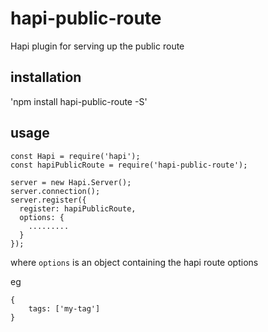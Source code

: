 # hapi-public-route
Hapi plugin for serving up the public route

## installation

'npm install hapi-public-route -S'

## usage

```
const Hapi = require('hapi');
const hapiPublicRoute = require('hapi-public-route');

server = new Hapi.Server();
server.connection();
server.register({
  register: hapiPublicRoute,
  options: {
    .........
  }
});
```

where ```options``` is an object containing the hapi route options

eg
```
{
    tags: ['my-tag']
}